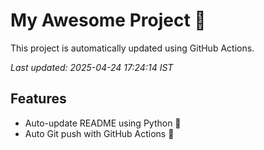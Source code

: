 # My Awesome Project 🚀

This project is automatically updated using GitHub Actions.

_Last updated: 2025-04-24 17:24:14 IST_

## Features
- Auto-update README using Python 🐍
- Auto Git push with GitHub Actions 🤖
